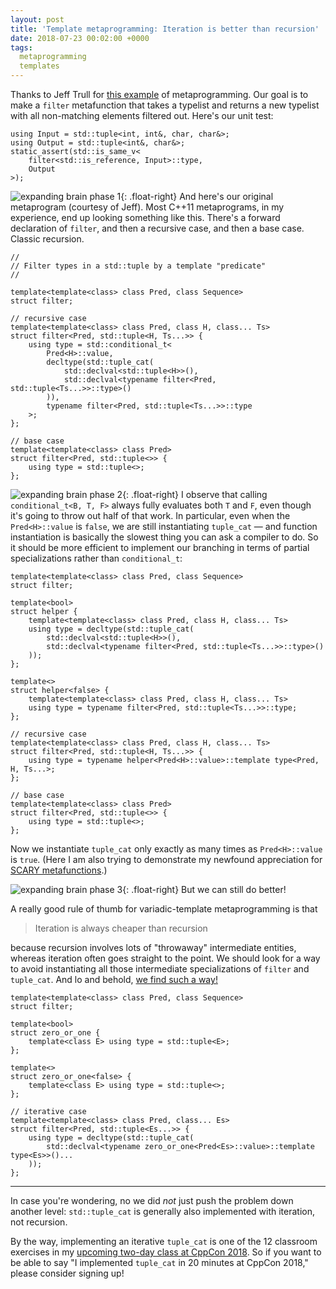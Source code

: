 ```yaml
---
layout: post
title: 'Template metaprogramming: Iteration is better than recursion'
date: 2018-07-23 00:02:00 +0000
tags:
  metaprogramming
  templates
---
```


Thanks to Jeff Trull for [this example](https://github.com/jefftrull/coroutine_experiments/blob/f86c720/meta.hpp#L62-L80)
of metaprogramming. Our goal is to make a `filter` metafunction that takes a typelist and returns a new typelist with
all non-matching elements filtered out. Here's our unit test:

    using Input = std::tuple<int, int&, char, char&>;
    using Output = std::tuple<int&, char&>;
    static_assert(std::is_same_v<
        filter<std::is_reference, Input>::type,
        Output
    >);

![expanding brain phase 1](/blog/images/2018-07-23-expanding-brain-phase-1.jpg){: .float-right}
And here's our original metaprogram (courtesy of Jeff). Most C++11 metaprograms, in my experience,
end up looking something like this. There's a forward declaration of `filter`, and then a recursive
case, and then a base case. Classic recursion.

    //
    // Filter types in a std::tuple by a template "predicate"
    //

    template<template<class> class Pred, class Sequence>
    struct filter;

    // recursive case
    template<template<class> class Pred, class H, class... Ts>
    struct filter<Pred, std::tuple<H, Ts...>> {
        using type = std::conditional_t<
            Pred<H>::value,
            decltype(std::tuple_cat(
                std::declval<std::tuple<H>>(),
                std::declval<typename filter<Pred, std::tuple<Ts...>>::type>()
            )),
            typename filter<Pred, std::tuple<Ts...>>::type
        >;
    };

    // base case
    template<template<class> class Pred>
    struct filter<Pred, std::tuple<>> {
        using type = std::tuple<>;
    };

![expanding brain phase 2](/blog/images/2018-07-23-expanding-brain-phase-2.jpg){: .float-right}
I observe that calling `conditional_t<B, T, F>` always fully evaluates both `T` and `F`,
even though it's going to throw out half of that work. In particular, even when the `Pred<H>::value`
is `false`, we are still instantiating `tuple_cat` — and function instantiation is basically the slowest
thing you can ask a compiler to do. So it should be more efficient to implement our branching in terms
of partial specializations rather than `conditional_t`:

    template<template<class> class Pred, class Sequence>
    struct filter;

    template<bool>
    struct helper {
        template<template<class> class Pred, class H, class... Ts>
        using type = decltype(std::tuple_cat(
            std::declval<std::tuple<H>>(),
            std::declval<typename filter<Pred, std::tuple<Ts...>>::type>()
        ));
    };

    template<>
    struct helper<false> {
        template<template<class> class Pred, class H, class... Ts>
        using type = typename filter<Pred, std::tuple<Ts...>>::type;
    };

    // recursive case
    template<template<class> class Pred, class H, class... Ts>
    struct filter<Pred, std::tuple<H, Ts...>> {
        using type = typename helper<Pred<H>::value>::template type<Pred, H, Ts...>;
    };

    // base case
    template<template<class> class Pred>
    struct filter<Pred, std::tuple<>> {
        using type = std::tuple<>;
    };

Now we instantiate `tuple_cat` only exactly as many times as `Pred<H>::value` is `true`.
(Here I am also trying to demonstrate my newfound appreciation for
[SCARY metafunctions](https://quuxplusone.github.io/blog/2018/07/09/scary-metafunctions/).)

![expanding brain phase 3](/blog/images/2018-07-23-expanding-brain-phase-3.jpg){: .float-right}
But we can still do better!

A really good rule of thumb for variadic-template metaprogramming is that

> Iteration is always cheaper than recursion

because recursion involves lots of "throwaway" intermediate entities, whereas iteration
often goes straight to the point. We should look for a way to avoid instantiating
all those intermediate specializations of `filter` and `tuple_cat`. And lo and behold,
[we find such a way!](https://wandbox.org/permlink/x9MKTFdc6DJXkGsj)

    template<template<class> class Pred, class Sequence>
    struct filter;

    template<bool>
    struct zero_or_one {
        template<class E> using type = std::tuple<E>;
    };

    template<>
    struct zero_or_one<false> {
        template<class E> using type = std::tuple<>;
    };

    // iterative case
    template<template<class> class Pred, class... Es>
    struct filter<Pred, std::tuple<Es...>> {
        using type = decltype(std::tuple_cat(
            std::declval<typename zero_or_one<Pred<Es>::value>::template type<Es>>()...
        ));
    };

----

In case you're wondering, no we did *not* just push the problem down another level: `std::tuple_cat` is
generally also implemented with iteration, not recursion.

By the way, implementing an iterative `tuple_cat`
is one of the 12 classroom exercises in my [upcoming two-day class at CppCon 2018](https://cppcon.org/the-standard-library-from-scratch/).
So if you want to be able to say "I implemented `tuple_cat` in 20 minutes at CppCon 2018," please consider signing up!
